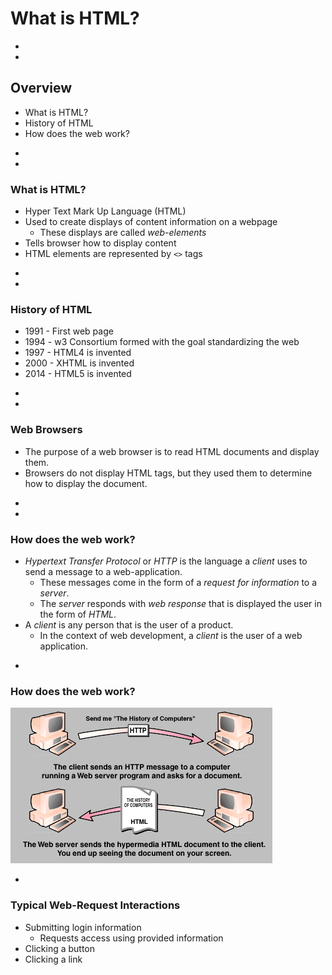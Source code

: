 # What is HTML?





-
-
## Overview
* What is HTML?
* History of HTML
* How does the web work?



-
-
### What is HTML?
* Hyper Text Mark Up Language (HTML)
* Used to create displays of content information on a webpage
  * These displays are called _web-elements_
* Tells browser how to display content
* HTML elements are represented by `<>` tags



-
-
### History of HTML
* 1991 - First web page
* 1994 - w3 Consortium formed with the goal standardizing the web
* 1997 - HTML4 is invented
* 2000 - XHTML is invented
* 2014 - HTML5 is invented


-
-
### Web Browsers
* The purpose of a web browser is to read HTML documents and display them.
* Browsers do not display HTML tags, but they used them to determine how to display the document.


-
-
### How does the web work?
* _Hypertext Transfer Protocol_ or _HTTP_ is the language a _client_ uses to send a message to a web-application.
  * These messages come in the form of a _request for information_ to a _server_.
  * The _server_ responds with _web response_ that is displayed the user in the form of _HTML_.
* A _client_ is any person that is the user of a product.
  * In the context of web development, a _client_ is the user of a web application.


-
### How does the web work?
<img src="basic-web.gif">


-
### Typical Web-Request Interactions
* Submitting login information
  * Requests access using provided information
* Clicking a button
* Clicking a link
